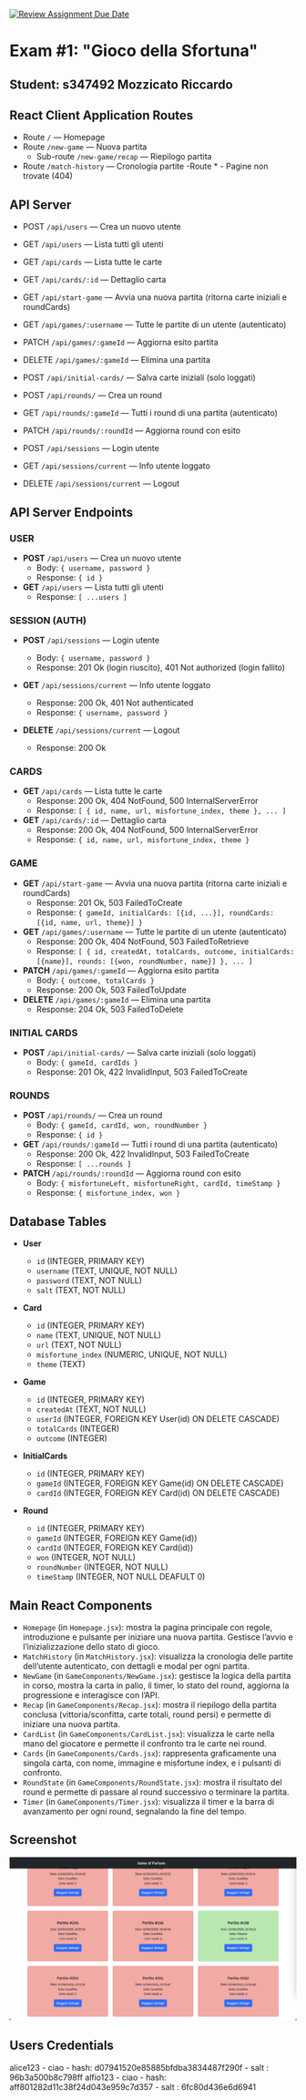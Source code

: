 [![Review Assignment Due Date](https://classroom.github.com/assets/deadline-readme-button-22041afd0340ce965d47ae6ef1cefeee28c7c493a6346c4f15d667ab976d596c.svg)](https://classroom.github.com/a/uNTgnFHD)

# Exam #1: "Gioco della Sfortuna"

## Student: s347492 Mozzicato Riccardo

## React Client Application Routes

- Route `/` — Homepage
- Route `/new-game` — Nuova partita
  - Sub-route `/new-game/recap` — Riepilogo partita
- Route `/match-history` — Cronologia partite
  -Route \* - Pagine non trovate (404)

## API Server

- POST `/api/users` — Crea un nuovo utente
- GET `/api/users` — Lista tutti gli utenti

- GET `/api/cards` — Lista tutte le carte
- GET `/api/cards/:id` — Dettaglio carta

- GET `/api/start-game` — Avvia una nuova partita (ritorna carte iniziali e roundCards)
- GET `/api/games/:username` — Tutte le partite di un utente (autenticato)
- PATCH `/api/games/:gameId` — Aggiorna esito partita
- DELETE `/api/games/:gameId` — Elimina una partita

- POST `/api/initial-cards/` — Salva carte iniziali (solo loggati)

- POST `/api/rounds/` — Crea un round
- GET `/api/rounds/:gameId` — Tutti i round di una partita (autenticato)
- PATCH `/api/rounds/:roundId` — Aggiorna round con esito

- POST `/api/sessions` — Login utente
- GET `/api/sessions/current` — Info utente loggato
- DELETE `/api/sessions/current` — Logout

## API Server Endpoints

### USER

- **POST** `/api/users` — Crea un nuovo utente
  - Body: `{ username, password }`
  - Response: `{ id }`
- **GET** `/api/users` — Lista tutti gli utenti
  - Response: `[ ...users ]`

### SESSION (AUTH)

- **POST** `/api/sessions` — Login utente

  - Body: `{ username, password }`
  - Response: 201 Ok (login riuscito), 401 Not authorized (login fallito)

- **GET** `/api/sessions/current` — Info utente loggato

  - Response: 200 Ok, 401 Not authenticated
  - Response: `{ username, password }`

- **DELETE** `/api/sessions/current` — Logout
  - Response: 200 Ok

### CARDS

- **GET** `/api/cards` — Lista tutte le carte
  - Response: 200 Ok, 404 NotFound, 500 InternalServerError
  - Response: `[ { id, name, url, misfortune_index, theme }, ... ]`
- **GET** `/api/cards/:id` — Dettaglio carta
  - Response: 200 Ok, 404 NotFound, 500 InternalServerError
  - Response: `{ id, name, url, misfortune_index, theme }`

### GAME

- **GET** `/api/start-game` — Avvia una nuova partita (ritorna carte iniziali e roundCards)
  - Response: 201 Ok, 503 FailedToCreate
  - Response: `{ gameId, initialCards: [{id, ...}], roundCards: [{id, name, url, theme}] }`
- **GET** `/api/games/:username` — Tutte le partite di un utente (autenticato)
  - Response: 200 Ok, 404 NotFound, 503 FailedToRetrieve
  - Response: `[ { id, createdAt, totalCards, outcome, initialCards: [{name}], rounds: [{won, roundNumber, name}] }, ... ]`
- **PATCH** `/api/games/:gameId` — Aggiorna esito partita
  - Body: `{ outcome, totalCards }`
  - Response: 200 Ok, 503 FailedToUpdate
- **DELETE** `/api/games/:gameId` — Elimina una partita
  - Response: 204 Ok, 503 FailedToDelete

### INITIAL CARDS

- **POST** `/api/initial-cards/` — Salva carte iniziali (solo loggati)
  - Body: `{ gameId, cardIds }`
  - Response: 201 Ok, 422 InvalidInput, 503 FailedToCreate

### ROUNDS

- **POST** `/api/rounds/` — Crea un round
  - Body: `{ gameId, cardId, won, roundNumber }`
  - Response: `{ id }`
- **GET** `/api/rounds/:gameId` — Tutti i round di una partita (autenticato)
  - Response: 200 Ok, 422 InvalidInput, 503 FailedToCreate
  - Response: `[ ...rounds ]`
- **PATCH** `/api/rounds/:roundId` — Aggiorna round con esito
  - Body: `{ misfortuneLeft, misfortuneRight, cardId, timeStamp }`
  - Response: `{ misfortune_index, won }`

## Database Tables

- **User**

  - `id` (INTEGER, PRIMARY KEY)
  - `username` (TEXT, UNIQUE, NOT NULL)
  - `password` (TEXT, NOT NULL)
  - `salt` (TEXT, NOT NULL)

- **Card**

  - `id` (INTEGER, PRIMARY KEY)
  - `name` (TEXT, UNIQUE, NOT NULL)
  - `url` (TEXT, NOT NULL)
  - `misfortune_index` (NUMERIC, UNIQUE, NOT NULL)
  - `theme` (TEXT)

- **Game**

  - `id` (INTEGER, PRIMARY KEY)
  - `createdAt` (TEXT, NOT NULL)
  - `userId` (INTEGER, FOREIGN KEY User(id) ON DELETE CASCADE)
  - `totalCards` (INTEGER)
  - `outcome` (INTEGER)

- **InitialCards**

  - `id` (INTEGER, PRIMARY KEY)
  - `gameId` (INTEGER, FOREIGN KEY Game(id) ON DELETE CASCADE)
  - `cardId` (INTEGER, FOREIGN KEY Card(id) ON DELETE CASCADE)

- **Round**
  - `id` (INTEGER, PRIMARY KEY)
  - `gameId` (INTEGER, FOREIGN KEY Game(id))
  - `cardId` (INTEGER, FOREIGN KEY Card(id))
  - `won` (INTEGER, NOT NULL)
  - `roundNumber` (INTEGER, NOT NULL)
  - `timeStamp` (INTEGER, NOT NULL DEAFULT 0)

## Main React Components

- `Homepage` (in `Homepage.jsx`): mostra la pagina principale con regole, introduzione e pulsante per iniziare una nuova partita. Gestisce l’avvio e l’inizializzazione dello stato di gioco.
- `MatchHistory` (in `MatchHistory.jsx`): visualizza la cronologia delle partite dell’utente autenticato, con dettagli e modal per ogni partita.
- `NewGame` (in `GameComponents/NewGame.jsx`): gestisce la logica della partita in corso, mostra la carta in palio, il timer, lo stato del round, aggiorna la progressione e interagisce con l’API.
- `Recap` (in `GameComponents/Recap.jsx`): mostra il riepilogo della partita conclusa (vittoria/sconfitta, carte totali, round persi) e permette di iniziare una nuova partita.
- `CardList` (in `GameComponents/CardList.jsx`): visualizza le carte nella mano del giocatore e permette il confronto tra le carte nei round.
- `Cards` (in `GameComponents/Cards.jsx`): rappresenta graficamente una singola carta, con nome, immagine e misfortune index, e i pulsanti di confronto.
- `RoundState` (in `GameComponents/RoundState.jsx`): mostra il risultato del round e permette di passare al round successivo o terminare la partita.
- `Timer` (in `GameComponents/Timer.jsx`): visualizza il timer e la barra di avanzamento per ogni round, segnalando la fine del tempo.

## Screenshot

![Screenshot](./img/screenshot.jpg)

## Users Credentials

alice123 - ciao - hash: d07941520e85885bfdba3834487f290f - salt : 96b3a500b8c798ff
alfio123 - ciao - hash: aff801282d11c38f24d043e959c7d357 - salt : 6fc80d436e6d6941
